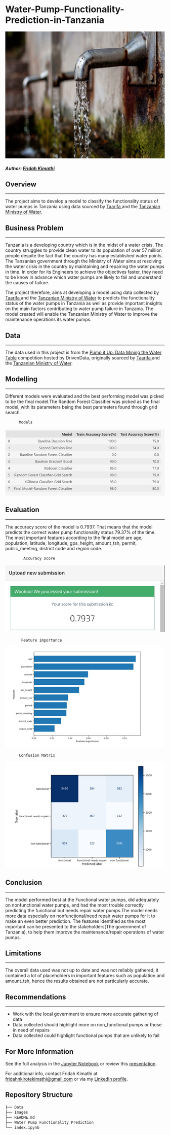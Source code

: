 # Water-Pump-Functionality-Prediction-in-Tanzania

<img src="Images\TanzaniaWater.jpg" alt="A Picture of a tap" width="650" height="400">

##### **Author**: [Fridah Kimathi](mailto:fridahnkirotekimathi@gmail.com)

## Overview
****
The project aims to develop a model to classify the functionality status of water pumps in Tanzania using data sourced by <a href="https://taarifa.org/">Taarifa </a> and the <a href="https://www.maji.go.tz/">Tanzanian Ministry of Water</a>. 

## Business Problem
***
Tanzania is a developing country which is in the midst of a water crisis. The country struggles to provide clean water to its population of over 57 million people despite the fact that the country has many established water points. The Tanzanian government through the Ministry of Water aims at resolving the water crisis in the country by maintaining and repairing the water pumps in time. In order for its Engineers to achieve the objectives faster, they need to be know in advance which water pumps are likely to fail and understand the causes of failure.

The project therefore, aims at developing a model using data collected by <a href="https://taarifa.org/">Taarifa </a> and the <a href="https://www.maji.go.tz/">Tanzanian Ministry of Water</a> to predicts the functionality status of the water pumps in Tanzania as well as provide important insights on the main factors contributing to water pump failure in Tanzania. The model created will enable the Tanzanian Ministry of Water to improve the maintenance operations its water pumps.

## Data
***
The data used in this project is from the <a href="https://www.drivendata.org/competitions/7/pump-it-up-data-mining-the-water-table/page/23/">  Pump it Up: Data Mining the Water Table</a> competition hosted by DrivenData, originally sourced by <a href="https://taarifa.org/">Taarifa </a> and the <a href="https://www.maji.go.tz/">Tanzanian Ministry of Water</a>.


## Modelling
***
Different models were evaluated and the best performing model was picked to be the final model.The Random Forest Classifier was picked as the final model, with its parameters being the best parameters found through grid search. 

          Models
 <img src="Images\models.jpg"> 


## Evaluation
***
The accuracy score of the model is 0.7937. That means that the model predicts the correct water pump functionality status 79.37% of the time.
The most important features according to the final model are age, population, latitude, longitude, gps_height, amount_tsh, permit, public_meeting, district code and region code.

            Accuracy score
 <img src="Images\submission_results.jpg"> 

           Feature importance
<img src="Images\feature_importance.jpg">

          Confusion Matrix
 <img src="Images\cnf_matrix.jpg"> 

## Conclusion
***
The model performed best at the Functional water pumps, did adequately on nonfunctional water pumps, and had the most trouble correctly predicting the functional but needs repair water pumps.The model needs more data especially on nonfunctional/need repair water pumps for it to make an even better prediction. The features identified as the most important can be presented to the stakeholders(The government of Tanzania), to help them improve the maintenance/repair operations of water pumps.

## Limitations
***
The overall data used was not up to date and was not reliably gathered, it contained a lot of placeholders in important features such as population and amount_tsh, hence the results obtained are not particularly accurate. 

## Recommendations
***
<ul> <li>Work with the local government to ensure more accurate gathering of data</li>
<li>Data collected should highlight more on non_functional pumps or those in need of repairs</li>
<li>Data collected could highlight functional pumps that are unlikely to fail</li>
</ul>


## For More Information

See the full analysis in the [Jupyter Notebook](https://github.com/FridahKimathi/Water-Pump-Functionality-Prediction-in-Tanzania/blob/main/index.ipynb) or review this [presentation](https://github.com/FridahKimathi/Water-Pump-Functionality-Prediction-in-Tanzania/blob/main/Water%20Pump%20Functionality%20Prediction%20-Presentation%20PPT.pdf).

For additional info, contact Fridah Kimathi at [fridahnkirotekimathi@gmail.com](mailto:fridahnkirotekimathi@gmail.com) or via my [LinkedIn profile](https://www.linkedin.com/in/fridah-kimathi-91608418b/).



## Repository Structure

```
├── Data
├── Images
├── README.md
├── Water Pump Functionality Prediction 
└── index.ipynb
```
